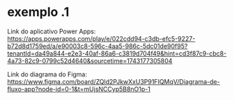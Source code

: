 # exemplo .1

Link do aplicativo Power Apps:
https://apps.powerapps.com/play/e/022cdd94-c3db-efc5-9227-b72d8d1759ed/a/e90003c8-596c-4aa5-986c-5dc01de90f95?tenantId=da49a844-e2e3-40af-86a6-c3819d704f49&hint=cd3f87c9-cbc8-4a73-82c9-0799c52d4640&sourcetime=1743177305804

Link do diagrama do Figma:
https://www.figma.com/board/ZQld2PJkwXxU3P91FIQMqV/Diagrama-de-fluxo-app?node-id=0-1&t=mUjsNCCyp5B8nO1p-1
